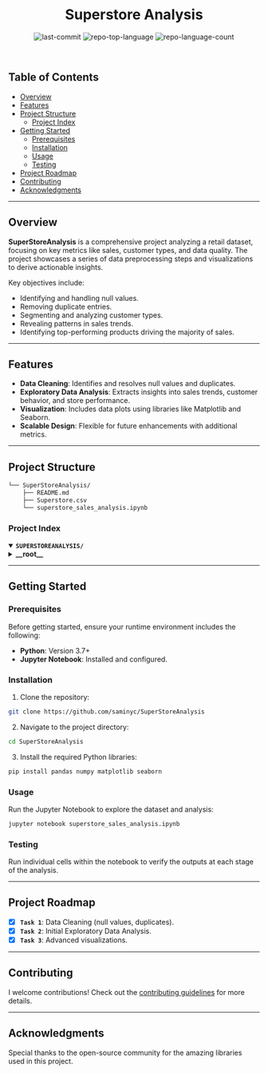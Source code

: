 
<p align="center"><h1 align="center">Superstore Analysis</h1></p>

<p align="center">
	<img src="https://img.shields.io/github/last-commit/saminyc/SuperStoreAnalysis?style=default&logo=git&logoColor=white&color=0080ff" alt="last-commit">
	<img src="https://img.shields.io/github/languages/top/saminyc/SuperStoreAnalysis?style=default&color=0080ff" alt="repo-top-language">
	<img src="https://img.shields.io/github/languages/count/saminyc/SuperStoreAnalysis?style=default&color=0080ff" alt="repo-language-count">
</p>
<br>

## Table of Contents

- [ Overview](#-overview)
- [ Features](#-features)
- [ Project Structure](#-project-structure)
  - [ Project Index](#-project-index)
- [ Getting Started](#-getting-started)
  - [ Prerequisites](#-prerequisites)
  - [ Installation](#-installation)
  - [ Usage](#-usage)
  - [ Testing](#-testing)
- [ Project Roadmap](#-project-roadmap)
- [ Contributing](#-contributing)
- [ Acknowledgments](#-acknowledgments)

---

## Overview

**SuperStoreAnalysis** is a comprehensive project analyzing a retail dataset, focusing on key metrics like sales, customer types, and data quality. The project showcases a series of data preprocessing steps and visualizations to derive actionable insights.

Key objectives include:
- Identifying and handling null values.
- Removing duplicate entries.
- Segmenting and analyzing customer types.
- Revealing patterns in sales trends.
- Identifying top-performing products driving the majority of sales.

---

## Features

- **Data Cleaning**: Identifies and resolves null values and duplicates.
- **Exploratory Data Analysis**: Extracts insights into sales trends, customer behavior, and store performance.
- **Visualization**: Includes data plots using libraries like Matplotlib and Seaborn.
- **Scalable Design**: Flexible for future enhancements with additional metrics.

---

## Project Structure

```sh
└── SuperStoreAnalysis/
    ├── README.md
    ├── Superstore.csv
    └── superstore_sales_analysis.ipynb
```

### Project Index
<details open>
	<summary><b><code>SUPERSTOREANALYSIS/</code></b></summary>
	<details> <!-- __root__ Submodule -->
		<summary><b>__root__</b></summary>
		<blockquote>
			<table>
			<tr>
				<td><b><a href='https://github.com/saminyc/SuperStoreAnalysis/blob/master/superstore_sales_analysis.ipynb'>superstore_sales_analysis.ipynb</a></b></td>
				<td>Analysis and visualizations for the retail dataset.</td>
			</tr>
			</table>
		</blockquote>
	</details>
</details>

---

## Getting Started

### Prerequisites

Before getting started, ensure your runtime environment includes the following:
- **Python**: Version 3.7+
- **Jupyter Notebook**: Installed and configured.

### Installation

1. Clone the repository:
```sh
git clone https://github.com/saminyc/SuperStoreAnalysis
```

2. Navigate to the project directory:
```sh
cd SuperStoreAnalysis
```

3. Install the required Python libraries:
```sh
pip install pandas numpy matplotlib seaborn
```

### Usage

Run the Jupyter Notebook to explore the dataset and analysis:
```sh
jupyter notebook superstore_sales_analysis.ipynb
```

### Testing

Run individual cells within the notebook to verify the outputs at each stage of the analysis.

---

## Project Roadmap

- [X] **`Task 1`**: Data Cleaning (null values, duplicates).
- [X] **`Task 2`**: Initial Exploratory Data Analysis.
- [X] **`Task 3`**: Advanced visualizations.

---

## Contributing

I welcome contributions! Check out the [contributing guidelines](#contributing) for more details.

---

## Acknowledgments

Special thanks to the open-source community for the amazing libraries used in this project.
